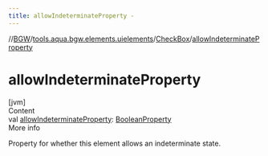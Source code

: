```yaml
---
title: allowIndeterminateProperty -
---
```

//[BGW](../../../index.md)/[tools.aqua.bgw.elements.uielements](../index.md)/[CheckBox](index.md)/[allowIndeterminateProperty](allow-indeterminate-property.md)



# allowIndeterminateProperty  
[jvm]  
Content  
val [allowIndeterminateProperty](allow-indeterminate-property.md): [BooleanProperty](../../tools.aqua.bgw.observable/-boolean-property/index.md)  
More info  


Property for whether this element allows an indeterminate state.

  



